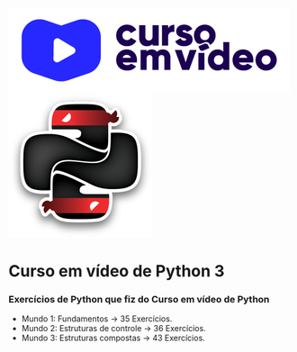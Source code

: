 [![Curso em video](https://github.com/TOPTOPUNIVERSE/CEV-PYTHON3/blob/main/images/logo_curso_em_video.png)](https://www.youtube.com/@CursoemVideo/playlists)
[![Python](https://github.com/TOPTOPUNIVERSE/CEV-PYTHON3/blob/main/images/logo_python.png)](https://www.python.org/doc/)
# Curso em vídeo de Python 3
### Exercícios de Python que fiz do Curso em vídeo de Python 

<ul>
    <li> Mundo 1: Fundamentos &#8594; 35 Exercícios.</li>
    <li> Mundo 2: Estruturas de controle &#8594; 36 Exercícios.</li>
    <li> Mundo 3: Estruturas compostas &#8594; 43 Exercícios.</li>
</ul>
